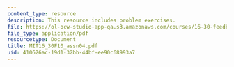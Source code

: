 ```yaml
---
content_type: resource
description: This resource includes problem exercises.
file: https://ol-ocw-studio-app-qa.s3.amazonaws.com/courses/16-30-feedback-control-systems-fall-2010/410626ac19d132bb44bfee90c68993a7_MIT16_30F10_assn04.pdf
file_type: application/pdf
resourcetype: Document
title: MIT16_30F10_assn04.pdf
uid: 410626ac-19d1-32bb-44bf-ee90c68993a7
---
```

